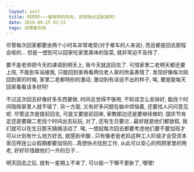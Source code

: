 ```yaml
---
 layout: post
 title: 阿阿阿~~~香喷喷的鸡肉, 好想快点回到家阿!
 date: 2018-09-15 03:51
 tags: 旧博客存档
---
```

尽管每次回家都要坐两个小时车非常难受(对于晕车的人来说), 而且都是回去那程会呕的... 但是一想到可以回家吃家里美味的饭菜, 就非常迫不及待了.



要不是老师把今天的课调到明天上, 我今天就逃回去了. 可惜家里二老明天都还要上班, 不能到车站接我, 只能回到家再看两位老人家的欣喜表情了.
发现好像每次刚回到家的时候, 家里二老都特别的激动, 激动到有话说不出的样子, 唉, 要是能每天回家看看该多好阿!



不过这次回去好像好多东西要做, 时间总觉得不够用, 不知该怎么安排好, 能找个时间陪陪家里人就不错了. 另一方面, 又有好多问题在脑中烦恼着,
还要找人问问意见呢. 尽管这次是提前回去, 可是又要提前回来, 家教那边还是要继续做的. 国庆节肯定还是要跟二老找个时间出去玩玩, 对了,
还有生日要过...最好就是他们都放假, 我们就可以在生日那天搞搞活动了. 唉, 一想起每次回去都要考虑他们要不要加班才可以计划有什么地方好去,
就感到辛酸...只有像老爸老妈这种工人阶级才会受资本家压榨连公众假期都要加班的...真想快点找到工作, 从此可以安心的照顾家里的两老,
好好珍惜跟他们一齐的日子...



明天回去之后, 就有一星期上不来了, 可以偷一下懒不更新了, 嘿嘿!

